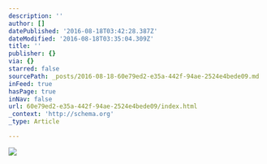 ```yaml
---
description: ''
author: []
datePublished: '2016-08-18T03:42:28.387Z'
dateModified: '2016-08-18T03:35:04.309Z'
title: ''
publisher: {}
via: {}
starred: false
sourcePath: _posts/2016-08-18-60e79ed2-e35a-442f-94ae-2524e4bede09.md
inFeed: true
hasPage: true
inNav: false
url: 60e79ed2-e35a-442f-94ae-2524e4bede09/index.html
_context: 'http://schema.org'
_type: Article

---
```

![](https://the-grid-user-content.s3-us-west-2.amazonaws.com/77b99811-cf81-4fb3-a600-15a734229030.jpg)